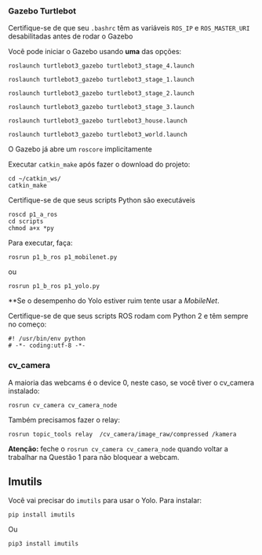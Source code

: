 
### Gazebo Turtlebot

Certifique-se de que seu `.bashrc` têm as variáveis `ROS_IP` e `ROS_MASTER_URI` desabilitadas antes de rodar o Gazebo


Você pode iniciar o Gazebo usando **uma** das opções:

    roslaunch turtlebot3_gazebo turtlebot3_stage_4.launch

    roslaunch turtlebot3_gazebo turtlebot3_stage_1.launch

    roslaunch turtlebot3_gazebo turtlebot3_stage_2.launch

    roslaunch turtlebot3_gazebo turtlebot3_stage_3.launch

    roslaunch turtlebot3_gazebo turtlebot3_house.launch

    roslaunch turtlebot3_gazebo turtlebot3_world.launch

O Gazebo já abre um `roscore` implicitamente




Executar `catkin_make` após fazer o download do projeto: 

    cd ~/catkin_ws/
    catkin_make


Certifique-se de que seus scripts Python são executáveis

    roscd p1_a_ros
    cd scripts
    chmod a+x *py

Para executar, faça:

    rosrun p1_b_ros p1_mobilenet.py 

ou 

    rosrun p1_b_ros p1_yolo.py 

**Se o desempenho do Yolo estiver ruim tente usar a *MobileNet*.


Certifique-se de que seus scripts ROS rodam com Python 2 e têm sempre no começo:

    #! /usr/bin/env python
    # -*- coding:utf-8 -*-

### cv_camera

A maioria das webcams é o device 0, neste caso, se você tiver o cv_camera instalado:

    rosrun cv_camera cv_camera_node

Também precisamos fazer o relay:

    rosrun topic_tools relay  /cv_camera/image_raw/compressed /kamera

**Atenção:** feche o `rosrun cv_camera cv_camera_node` quando voltar a trabalhar na Questão 1 para não bloquear a webcam.


## Imutils

Você vai precisar do `imutils` para usar o Yolo. Para instalar:

    pip install imutils

Ou

    pip3 install imutils


